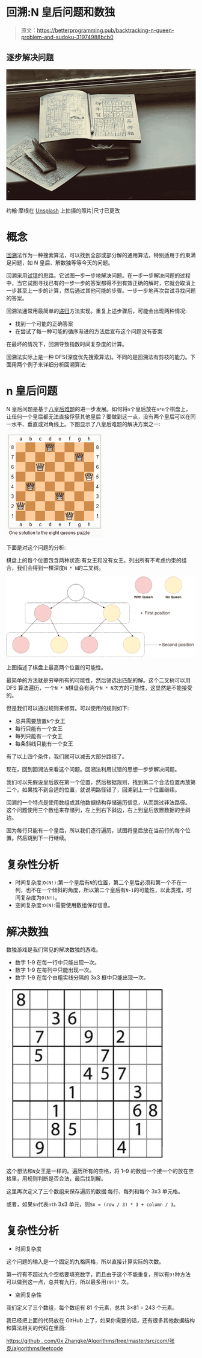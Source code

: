 # 回溯:N 皇后问题和数独

> 原文：<https://betterprogramming.pub/backtracking-n-queen-problem-and-sudoku-31974988bcb0>

## 逐步解决问题

![](img/b4907baf6cfd5ee4372dc4cd61cc3bef.png)

约翰·摩根在 [Unsplash](https://unsplash.com?utm_source=medium&utm_medium=referral) 上拍摄的照片|尺寸已更改

# 概念

[回溯](https://en.wikipedia.org/wiki/Backtracking)法作为一种搜索算法，可以找到全部或部分解的通用算法，特别适用于约束满足问题，如 N 皇后、解数独等等今天的问题。

回溯采用[试错](https://en.wikipedia.org/wiki/Trial_and_error)的思路。它试图一步一步地解决问题。在一步一步解决问题的过程中，当它试图寻找已有的一步一步的答案都得不到有效正确的解时，它就会取消上一步甚至上一步的计算，然后通过其他可能的步骤。一步一步地再次尝试寻找问题的答案。

回溯法通常用最简单的[递归](https://en.wikipedia.org/wiki/Recursion)方法实现。重复上述步骤后，可能会出现两种情况:

*   找到一个可能的正确答案
*   在尝试了每一种可能的循序渐进的方法后宣布这个问题没有答案

在最坏的情况下，回溯导致指数时间复杂度的计算。

回溯法实际上是一种 DFS(深度优先搜索算法)。不同的是回溯法有剪枝的能力。下面用两个例子来详细分析回溯算法:

# n 皇后问题

N 皇后问题是基于[八皇后难题](https://en.wikipedia.org/wiki/Eight_queens_puzzle)的进一步发展。如何将`n`个皇后放在`n*n`个棋盘上，让任何一个皇后都无法直接俘获其他皇后？要做到这一点，没有两个皇后可以在同一水平、垂直或对角线上。下图显示了八皇后难题的解决方案之一:

![](img/1a37252d6d9b06679b32c2a482f7d7c6.png)

下面是对这个问题的分析:

棋盘上的每个位置包含两种状态:有女王和没有女王。列出所有不考虑约束的组合，我们会得到一棵深度`N * N`的二叉树。

![](img/819099fbfd8d94262cfdbca53a95dfdf.png)

上图描述了棋盘上最高两个位置的可能性。

最简单的方法就是穷举所有的可能性，然后筛选出匹配的解。这个二叉树可以用 DFS 算法遍历，一个`N * N`棋盘会有两个`N * N`次方的可能性，这显然是不能接受的。

但是我们可以通过规则来修剪。可以使用的规则如下:

*   总共需要放置`N`个女王
*   每行只能有一个女王
*   每列只能有一个女王
*   每条斜线只能有一个女王

有了以上四个条件，我们就可以减去大部分路径了。

现在，回到回溯法来看这个问题。回溯法利用试错的思想一步步解决问题。

我们可以先假设皇后放在第一个位置，然后根据规则，找到第二个合法位置再放第二个。如果找不到合适的位置，就说明路径错了，回溯到上一个位置继续。

回溯的一个特点是使用数组或其他数据结构存储遍历信息，从而跳过非法路径。
这个问题使用三个数组来存储列，左上到右下斜边，右上到皇后放置数据的坐斜边。

因为每行只能有一个皇后，所以我们逐行遍历，试图将皇后放在当前行的每个位置。然后跳到下一行继续。

# 复杂性分析

*   时间复杂度:`O(N!)`:第一个皇后有`N`的位置，第二个皇后必须和第一个不在一列，也不在一个倾斜的角度，所以第二个皇后有`N-1`的可能性，以此类推，时间复杂度为`O(N!)`。
*   空间复杂度:`O(N)`:需要使用数组保存信息。

# 解决数独

数独游戏是我们常见的解决数独的游戏。

*   数字 1-9 在每一行中只能出现一次。
*   数字 1-9 在每列中只能出现一次。
*   数字 1-9 在每个由粗实线分隔的 3x3 框中只能出现一次。

![](img/3fab63e48b7ae9a28f6cbcfcb92f71cc.png)

这个想法和`N`女王是一样的。遍历所有的空格，将 1–9 的数组一个接一个的放在空格里，用规则判断是否合法，最后找到解。

这里再次定义了三个数组来保存遍历的数据:每行、每列和每个 3x3 单元格。

或者，如果`Sn`代表`nth` 3x3 单元，则`Sn = (row / 3) * 3 + column / 3`。

# 复杂性分析

*   时间复杂度

这个问题的输入是一个固定的九格网格，所以直接计算实际的次数。

第一行有不超过九个空格要填充数字，而且由于这个不能重复，所以有`9!`种方法可以做到这一点，总共有九行，所以最多用`(9!)⁹` 次。

*   空间复杂性

我们定义了三个数组，每个数组有 81 个元素，总共 3×81 = 243 个元素。

我已经把上面的代码放在 GitHub 上了，如果你需要的话，还有很多其他数据结构和算法相关的代码在里面:

[https://github . com/0x Zhangke/Algorithms/tree/master/src/com/张克/algorithms/leetcode](https://github.com/0xZhangKe/Algorithms/tree/master/src/com/zhangke/algorithms/leetcode)